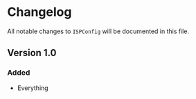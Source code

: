 # Changelog

All notable changes to `ISPConfig` will be documented in this file.

## Version 1.0

### Added
- Everything
